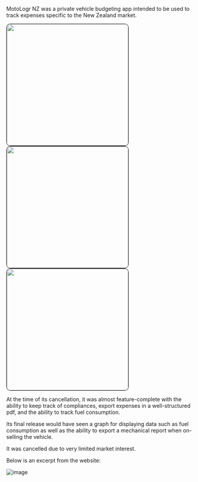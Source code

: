 MotoLogr NZ was a private vehicle budgeting app intended to be used to track expenses specific to the New Zealand market.

<img src="https://github.com/user-attachments/assets/6f173f49-7bd3-4de6-a0e0-8780ae83fb25" style="width:auto;height:320px;border:1px solid black;border-radius:10px;padding:0px;">
<img src="https://github.com/user-attachments/assets/82a69c78-bc5b-43de-b60e-ff3baad0f494" style="width:auto;height:320px;border:1px solid black;border-radius:10px;padding:0px;">
<img src="https://github.com/user-attachments/assets/f4bbd025-6210-45c2-a341-50569c78b1d3" style="width:auto;height:320px;border:1px solid black;border-radius:10px;padding:0px;">

At the time of its cancellation, it was almost feature-complete with the ability to keep track of compliances, export expenses in a well-structured pdf, and the ability to track fuel consumption.

Its final release would have seen a graph for displaying data such as fuel consumption as well as the ability to export a mechanical report when on-selling the vehicle.

It was cancelled due to very limited market interest.

Below is an excerpt from the website:

![image](https://github.com/user-attachments/assets/135a7047-4bb3-4ba7-bc5c-55489d0ea314)
